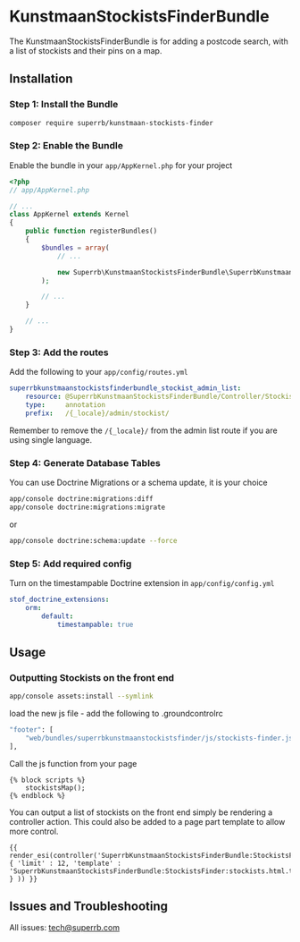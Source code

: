 # KunstmaanStockistsFinderBundle

The KunstmaanStockistsFinderBundle is for adding a postcode search, with a list of stockists and their pins on a map.

## Installation

### Step 1: Install the Bundle

```bash
composer require superrb/kunstmaan-stockists-finder
```

### Step 2: Enable the Bundle

Enable the bundle in your `app/AppKernel.php` for your project

```php
<?php
// app/AppKernel.php

// ...
class AppKernel extends Kernel
{
    public function registerBundles()
    {
        $bundles = array(
            // ...

            new Superrb\KunstmaanStockistsFinderBundle\SuperrbKunstmaanStockistsFinderBundle(),
        );

        // ...
    }

    // ...
}
```

### Step 3: Add the routes

Add the following to your `app/config/routes.yml`

```yml
superrbkunstmaanstockistsfinderbundle_stockist_admin_list:
    resource: @SuperrbKunstmaanStockistsFinderBundle/Controller/StockistAdminListController.php
    type:     annotation
    prefix:   /{_locale}/admin/stockist/
```

Remember to remove the `/{_locale}/` from the admin list route if you are using single language.

### Step 4: Generate Database Tables

You can use Doctrine Migrations or a schema update, it is your choice

```bash
app/console doctrine:migrations:diff
app/console doctrine:migrations:migrate
```
or
```bash
app/console doctrine:schema:update --force
```

### Step 5: Add required config

Turn on the timestampable Doctrine extension in `app/config/config.yml`

```yml
stof_doctrine_extensions:
    orm:
        default:
            timestampable: true
```

## Usage

### Outputting Stockists on the front end

```bash
app/console assets:install --symlink
```

load the new js file - add the following to .groundcontrolrc
```bash
"footer": [
    "web/bundles/superrbkunstmaanstockistsfinder/js/stockists-finder.js",
],
```

Call the js function from your page
```twig
{% block scripts %}
    stockistsMap();
{% endblock %}
```

You can output a list of stockists on the front end simply be rendering a controller action. This could also be added to a page part template to allow more control.

```twig
{{ render_esi(controller('SuperrbKunstmaanStockistsFinderBundle:StockistsFinder:stockists', { 'limit' : 12, 'template' : 'SuperrbKunstmaanStockistsFinderBundle:StockistsFinder:stockists.html.twig' } )) }}
```

## Issues and Troubleshooting

All issues: tech@superrb.com
